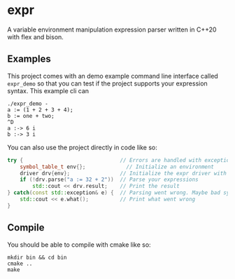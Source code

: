 # expr
A variable environment manipulation expression parser written in C++20 with flex and bison.

## Examples
This project comes with an demo example command line interface called `expr_demo` so that you
can test if the project supports your expression syntax. This example cli can 
```
./expr_demo -
a := (1 + 2 + 3 + 4);
b := one + two;
^D
a :-> 6 i
b :-> 3 i
```

You can also use the project directly in code like so: 
```c++
try {                               // Errors are handled with exceptions
    symbol_table_t env{};             // Initialize an environment
    driver drv{env};                // Initialize the expr driver with the environment
    if (!drv.parse("a := 32 + 2"))  // Parse your expressions
        std::cout << drv.result;    // Print the result
} catch(const std::exception& e) {  // Parsing went wrong. Maybe bad syntax, type error or identifier not in environment
    std::cout << e.what();          // Print what went wrong
}
```

## Compile
You should be able to compile with cmake like so:
```
mkdir bin && cd bin
cmake ..
make 
```
